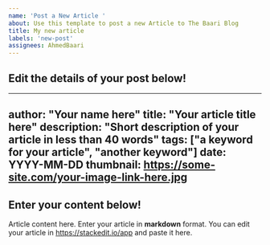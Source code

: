 ```yaml
---
name: 'Post a New Article '
about: Use this template to post a new Article to The Baari Blog
title: My new article
labels: 'new-post'
assignees: AhmedBaari
---
```


## <Delete this before posting> Edit the details of your post below!
---
author: "Your name here"
title: "Your article title here"
description: "Short description of your article in less than 40 words"
tags: ["a keyword for your article", "another keyword"]
date: YYYY-MM-DD
thumbnail: https://some-site.com/your-image-link-here.jpg
---

## <Delete this before posting> Enter your content below!

Article content here.
Enter your article in **markdown** format. You can edit your article in https://stackedit.io/app and paste it here.
